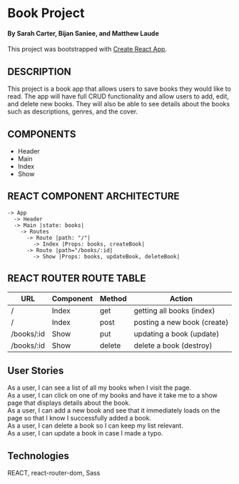 # Book Project
#### By Sarah Carter, Bijan Saniee, and Matthew Laude

This project was bootstrapped with [Create React App](https://github.com/facebook/create-react-app).

## DESCRIPTION
This project is a book app that allows users to save books they would like to read. The app will have full CRUD functionality and allow users to add, edit, and delete new books. They will also be able to see details about the books such as descriptions, genres, and the cover. 

## COMPONENTS
- Header 
- Main
- Index
- Show

## REACT COMPONENT ARCHITECTURE
```
-> App
  -> Header
  -> Main |state: books|
    -> Routes
      -> Route |path: "/"|
        -> Index |Props: books, createBook|
      -> Route |path="/books/:id|
        -> Show |Props: books, updateBook, deleteBook|
```

## REACT ROUTER ROUTE TABLE
| URL | Component | Method | Action |
|-----|-----------|--------|--------|
| / | Index | get | getting all books (index)||
| / | Index | post | posting a new book (create) |
| /books/:id | Show | put | updating a book (update) |
| /books/:id | Show | delete | delete a book (destroy) |

## User Stories
As a user, I can see a list of all my books when I visit the page. \
As a user, I can click on one of my books and have it take me to a show page that displays details about the book. \
As a user, I can add a new book and see that it immediately loads on the page so that I know I successfully added a book. \
As a user, I can delete a book so I can keep my list relevant. \
As a user, I can update a book in case I made a typo.

## Technologies
REACT, react-router-dom, Sass
